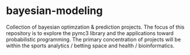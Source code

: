 # bayesian-modeling
Collection of bayesian optimzation &amp; prediction projects. The focus of this repository is to explore the pymc3 library and the applications toward probabilistic programming. The primary concentration of projects will be within the sports analytics / betting space and health / bioinformatics.
